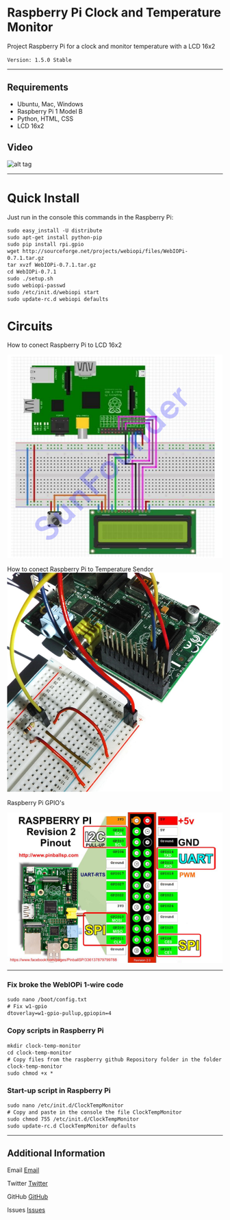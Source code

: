 # Raspberry Pi Clock and Temperature Monitor
Project Raspberry Pi for a clock and monitor temperature with a LCD 16x2

`Version: 1.5.0 Stable`

-----

## Requirements

* Ubuntu, Mac, Windows
* Raspberry Pi 1 Model B
* Python, HTML, CSS
* LCD 16x2

## Video
![alt tag](https://www.youtube.com/watch?v=mBpfsGmuFqE)

-----

# Quick Install
Just run in the console this commands in the Raspberry Pi:

	sudo easy_install -U distribute
	sudo apt-get install python-pip
	sudo pip install rpi.gpio
	wget http://sourceforge.net/projects/webiopi/files/WebIOPi-0.7.1.tar.gz
	tar xvzf WebIOPi-0.7.1.tar.gz
	cd WebIOPi-0.7.1
	sudo ./setup.sh
	sudo webiopi-passwd
	sudo /etc/init.d/webiopi start
	sudo update-rc.d webiopi defaults

# Circuits

How to conect Raspberry Pi to LCD 16x2

![alt tag](https://raw.githubusercontent.com/eduardogch/raspberry-pi-montemp/master/circuits/circuit.png)

How to conect Raspberry Pi to Temperature Sendor
![alt tag](https://raw.githubusercontent.com/eduardogch/raspberry-pi-montemp/master/circuits/DS18B20-rpi-setup-3.JPG)

Raspberry Pi GPIO's

![alt tag](https://raw.githubusercontent.com/eduardogch/raspberry-pi-montemp/master/circuits/raspberry-pi-rev2-gpio-pinout.jpg)

-----

### Fix broke the WebIOPi 1-wire code
	sudo nano /boot/config.txt
	# Fix w1-gpio
	dtoverlay=w1-gpio-pullup,gpiopin=4

### Copy scripts in Raspberry Pi

	mkdir clock-temp-monitor
	cd clock-temp-monitor
	# Copy files from the raspberry github Repository folder in the folder clock-temp-monitor
	sudo chmod +x *

### Start-up script in Raspberry Pi

	sudo nano /etc/init.d/ClockTempMonitor
	# Copy and paste in the console the file ClockTempMonitor
	sudo chmod 755 /etc/init.d/ClockTempMonitor
	sudo update-rc.d ClockTempMonitor defaults

-----

## Additional Information

Email [Email](mailto:eduardo.gch@gmail.com)

Twitter [Twitter](https://twitter.com/eduardochavira_)

GitHub [GitHub](https://github.com/eduardogch/raspberry-pi-montemp)

Issues [Issues](https://github.com/eduardogch/raspberry-pi-montemp/issues)
